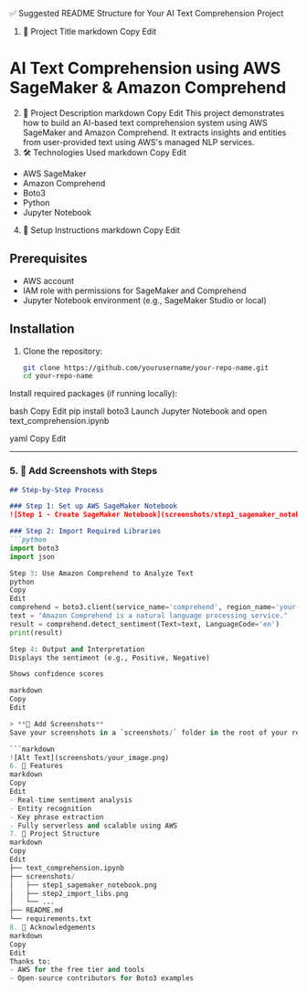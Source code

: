 ✅ Suggested README Structure for Your AI Text Comprehension Project
1. 📌 Project Title
markdown
Copy
Edit
# AI Text Comprehension using AWS SageMaker & Amazon Comprehend
2. 🚀 Project Description
markdown
Copy
Edit
This project demonstrates how to build an AI-based text comprehension system using AWS SageMaker and Amazon Comprehend. It extracts insights and entities from user-provided text using AWS's managed NLP services.
3. 🛠️ Technologies Used
markdown
Copy
Edit
- AWS SageMaker
- Amazon Comprehend
- Boto3
- Python
- Jupyter Notebook
4. 🔧 Setup Instructions
markdown
Copy
Edit
## Prerequisites
- AWS account
- IAM role with permissions for SageMaker and Comprehend
- Jupyter Notebook environment (e.g., SageMaker Studio or local)

## Installation
1. Clone the repository:
   ```bash
   git clone https://github.com/yourusername/your-repo-name.git
   cd your-repo-name
Install required packages (if running locally):

bash
Copy
Edit
pip install boto3
Launch Jupyter Notebook and open text_comprehension.ipynb

yaml
Copy
Edit

---

### 5. 📸 Add Screenshots with Steps

```markdown
## Step-by-Step Process

### Step 1: Set up AWS SageMaker Notebook
![Step 1 - Create SageMaker Notebook](screenshots/step1_sagemaker_notebook.png)

### Step 2: Import Required Libraries
```python
import boto3
import json

Step 3: Use Amazon Comprehend to Analyze Text
python
Copy
Edit
comprehend = boto3.client(service_name='comprehend', region_name='your-region')
text = "Amazon Comprehend is a natural language processing service."
result = comprehend.detect_sentiment(Text=text, LanguageCode='en')
print(result)

Step 4: Output and Interpretation
Displays the sentiment (e.g., Positive, Negative)

Shows confidence scores

markdown
Copy
Edit

> **📝 Add Screenshots**  
Save your screenshots in a `screenshots/` folder in the root of your repository. Then reference them in markdown like this:

```markdown
![Alt Text](screenshots/your_image.png)
6. 🧠 Features
markdown
Copy
Edit
- Real-time sentiment analysis
- Entity recognition
- Key phrase extraction
- Fully serverless and scalable using AWS
7. 📂 Project Structure
markdown
Copy
Edit
├── text_comprehension.ipynb
├── screenshots/
│   ├── step1_sagemaker_notebook.png
│   ├── step2_import_libs.png
│   └── ...
├── README.md
└── requirements.txt
8. 🙌 Acknowledgements
markdown
Copy
Edit
Thanks to:
- AWS for the free tier and tools
- Open-source contributors for Boto3 examples
